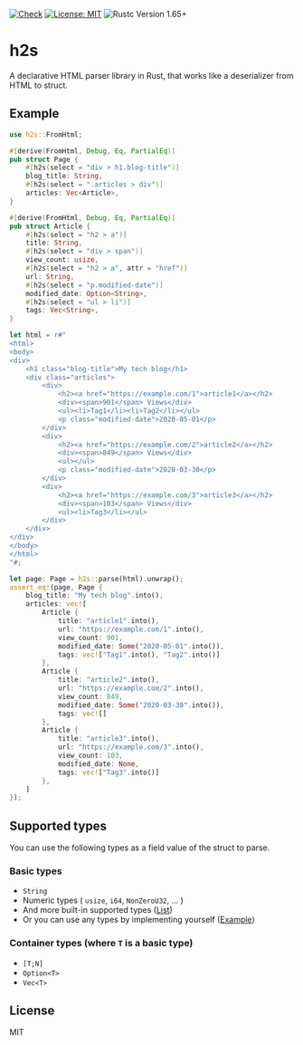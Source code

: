 [![Check](https://github.com/ikenox/h2s/actions/workflows/check.yml/badge.svg?branch=main)](https://github.com/ikenox/h2s/actions/workflows/check.yml) [![License: MIT](https://img.shields.io/badge/License-MIT-yellow.svg)](https://opensource.org/licenses/MIT) ![Rustc Version 1.65+](https://img.shields.io/badge/rustc-1.65+-bc71d0.svg)

# h2s

A declarative HTML parser library in Rust, that works like a deserializer from HTML to struct.

## Example

```rust
use h2s::FromHtml;

#[derive(FromHtml, Debug, Eq, PartialEq)]
pub struct Page {
    #[h2s(select = "div > h1.blog-title")]
    blog_title: String,
    #[h2s(select = ".articles > div")]
    articles: Vec<Article>,
}

#[derive(FromHtml, Debug, Eq, PartialEq)]
pub struct Article {
    #[h2s(select = "h2 > a")]
    title: String,
    #[h2s(select = "div > span")]
    view_count: usize,
    #[h2s(select = "h2 > a", attr = "href")]
    url: String,
    #[h2s(select = "p.modified-date")]
    modified_date: Option<String>,
    #[h2s(select = "ul > li")]
    tags: Vec<String>,
}

let html = r#"
<html>
<body>
<div>
    <h1 class="blog-title">My tech blog</h1>
    <div class="articles">
        <div>
            <h2><a href="https://example.com/1">article1</a></h2>
            <div><span>901</span> Views</div>
            <ul><li>Tag1</li><li>Tag2</li></ul>
            <p class="modified-date">2020-05-01</p>
        </div>
        <div>
            <h2><a href="https://example.com/2">article2</a></h2>
            <div><span>849</span> Views</div>
            <ul></ul>
            <p class="modified-date">2020-03-30</p>
        </div>
        <div>
            <h2><a href="https://example.com/3">article3</a></h2>
            <div><span>103</span> Views</div>
            <ul><li>Tag3</li></ul>
        </div>
    </div>
</div>
</body>
</html>
"#;

let page: Page = h2s::parse(html).unwrap();
assert_eq!(page, Page {
    blog_title: "My tech blog".into(),
    articles: vec![
        Article {
            title: "article1".into(),
            url: "https://example.com/1".into(),
            view_count: 901,
            modified_date: Some("2020-05-01".into()),
            tags: vec!["Tag1".into(), "Tag2".into()]
        },
        Article {
            title: "article2".into(),
            url: "https://example.com/2".into(),
            view_count: 849,
            modified_date: Some("2020-03-30".into()),
            tags: vec![]
        },
        Article {
            title: "article3".into(),
            url: "https://example.com/3".into(),
            view_count: 103,
            modified_date: None,
            tags: vec!["Tag3".into()]
        },
    ]
});
```

## Supported types

You can use the following types as a field value of the struct to parse.

### Basic types

  - `String`
  - Numeric types ( `usize`, `i64`, `NonZeroU32`, ... )
  - And more built-in supported types ([List](./core/src/from_text.rs))
  - Or you can use any types by implementing yourself ([Example](./examples/from_text_custom.rs))

### Container types (where `T` is a basic type)

  - `[T;N]`
  - `Option<T>`
  - `Vec<T>`

## License

MIT

